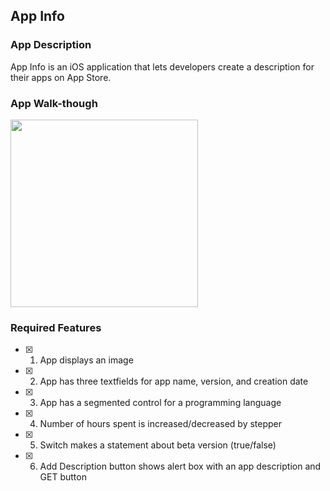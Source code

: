 ## App Info

### App Description

App Info is an iOS application that lets developers create a description for their apps on App Store.

### App Walk-though

<img src="https://i.imgur.com/EQ3ZMn1.gif" width=300><br>

### Required Features

- [X] 1. App displays an image
- [X] 2. App has three textfields for app name, version, and creation date
- [X] 3. App has a segmented control for a programming language
- [X] 4. Number of hours spent is increased/decreased by stepper
- [X] 5. Switch makes a statement about beta version (true/false) 
- [X] 6. Add Description button shows alert box with an app description and GET button
